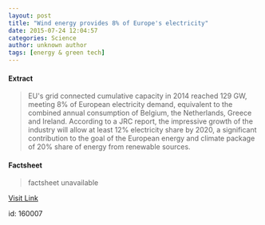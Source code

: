 ```yaml
---
layout: post
title: "Wind energy provides 8% of Europe's electricity"
date: 2015-07-24 12:04:57
categories: Science
author: unknown author
tags: [energy & green tech]
---
```



#### Extract
>EU's grid connected cumulative capacity in 2014 reached 129 GW, meeting 8% of European electricity demand, equivalent to the combined annual consumption of Belgium, the Netherlands, Greece and Ireland. According to a JRC report, the impressive growth of the industry will allow at least 12% electricity share by 2020, a significant contribution to the goal of the European energy and climate package of 20% share of energy from renewable sources.

#### Factsheet
>factsheet unavailable

[Visit Link](http://phys.org/news/2015-07-energy-europe-electricity.html)

id:  160007
